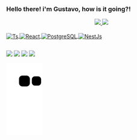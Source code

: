 ### Hello there!  i'm Gustavo, how is it going?!



<div align="center">
  <a href="https://github.com/EstevamGustavo">
  <img height="180em" src="https://github-readme-stats.vercel.app/api?username=EstevamGustavo&show_icons=true&theme=dracula&include_all_commits=true&count_private=true"/>
  <img height="180em" src="https://github-readme-stats.vercel.app/api/top-langs/?username=EstevamGustavo&layout=compact&langs_count=7&theme=dracula"/>
</div>
<div style="display: inline_block"><br>
   <img align="center" alt="Ts" height="25" width="80" src="https://img.shields.io/badge/TypeScript-007ACC?style=for-the-badge&logo=typescript&logoColor=white">
   <img align="center" alt="React" height="25" width="60" src="https://img.shields.io/badge/React-20232A?style=for-the-badge&logo=react&logoColor=61DAFB">
   <img align="center" alt="PostgreSQL" height="25" width="80" src="https://img.shields.io/badge/PostgreSQL-316192?style=for-the-badge&logo=postgresql&logoColor=white">
   <img align="center" alt="NestJs" height="25" width="80" src="https://nestjs.com/img/logo_text.svg">
</div>
  
  ##
 
<div> 
  
  <a href="https://www.linkedin.com/in/gustavo-estevam/" target="_blank"><img src="https://img.shields.io/badge/LinkedIn-0077B5?style=for-the-badge&logo=linkedin&logoColor=white" target="_blank"></a>
  <a href="https://www.instagram.com/_guestevam" target="_blank"><img src="https://img.shields.io/badge/-Instagram-%23E4405F?style=for-the-badge&logo=instagram&logoColor=white" target="_blank"></a>
 <a href = "mailto:gustavo.estevam@outlook.com"><img src="https://img.shields.io/badge/Microsoft_Outlook-0078D4?style=for-the-badge&logo=microsoft-outlook&logoColor=white" target="_blank"></a>
  <a href = "https://api.whatsapp.com/send?phone=41997944545&text=Digite%20aqui%20sua%20mensagem"><img src="https://img.shields.io/badge/WhatsApp-25D366?style=for-the-badge&logo=whatsapp&logoColor=white" target="_blank"></a>
  
   ![Snake animation](https://github.com/rafaballerini/rafaballerini/blob/output/github-contribution-grid-snake.svg)
   
 
</div>